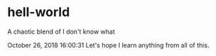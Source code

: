 # hell-world
A chaotic blend of I don't know what


October 26, 2018 16:00:31
Let's hope I learn anything from all of this.
